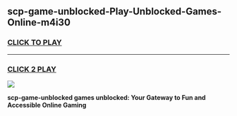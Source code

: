 
## scp-game-unblocked-Play-Unblocked-Games-Online-m4i30
<h3>
<a href="https://premium76.site?title=scp-game-unblocked&ref=25A">CLICK TO PLAY</a></h3>
<hr>

<h3>
<a href="https://premium76.site?title=scp-game-unblocked&ref=25A">CLICK 2 PLAY</a>
  
</h3>

<a href="https://premium76.site?title=scp-game-unblocked&ref=25A"><img src="https://clearcache.store/games.png"></a>


**scp-game-unblocked games unblocked: Your Gateway to Fun and Accessible Online Gaming**
